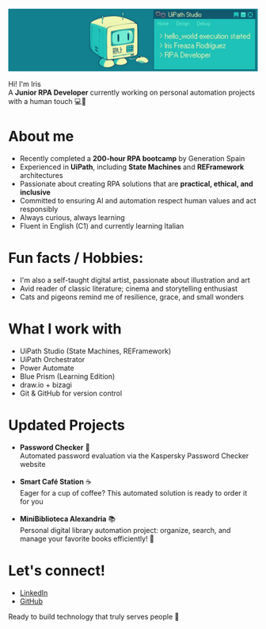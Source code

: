 ![Header](./header.jpg)

Hi! I'm Iris <br>
A <b>Junior RPA Developer</b> currently working on personal automation projects with a human touch 💻💚

# About me
- Recently completed a <b>200-hour RPA bootcamp</b> by Generation Spain
- Experienced in <b>UiPath</b>, including <b>State Machines</b> and <b>REFramework</b> architectures
- Passionate about creating RPA solutions that are <b>practical, ethical, and inclusive</b>
- Committed to ensuring AI and automation respect human values and act responsibly
- Always curious, always learning
- Fluent in English (C1) and currently learning Italian

# Fun facts / Hobbies:
- I'm also a self-taught digital artist, passionate about illustration and art
- Avid reader of classic literature; cinema and storytelling enthusiast
- Cats and pigeons remind me of resilience, grace, and small wonders

# What I work with
- UiPath Studio (State Machines, REFramework)
- UiPath Orchestrator
- Power Automate
- Blue Prism (Learning Edition)
- draw.io + bizagi
- Git & GitHub for version control

# Updated Projects
- <b>Password Checker</b> 🔐
  <br>Automated password evaluation via the Kaspersky Password Checker website<br><br>
- <b>Smart Café Station</b> ☕
  <br>Eager for a cup of coffee? This automated solution is ready to order it for you<br><br>
- <b>MiniBiblioteca Alexandria</b> 📚
  <br>Personal digital library automation project: organize, search, and manage your favorite books efficiently! 💛
  
# Let's connect!
- <a href="https://linkedin.com/in/irisfrro">LinkedIn</a>
- <a href="https://github.com/reinarins">GitHub</a>

Ready to build technology that truly serves people 👐
